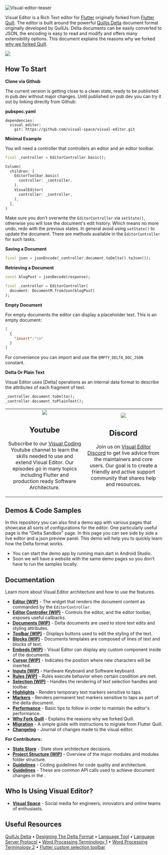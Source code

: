 ![Visual-editor-teaser](https://github.com/visual-space/visual-editor/blob/develop/example/assets/github/visual-editor-teaser.jpg)

Visual Editor is a Rich Text editor for [Flutter] originally forked from [Flutter Quill]. The editor is built around the powerful [Quilljs Delta] document format originally developed by QuillJs. Delta documents can be easily converted to JSON, the encoding is easy to read and modify and offers many extensibility options. This document explains the reasons why we forked [why we forked Quill](https://github.com/visual-space/visual-editor/blob/develop/QUILL_FORK.md).

<img src="https://github.com/visual-space/visual-editor/blob/develop/example/assets/github/visual-editor-demo.gif"/>

## How To Start

**Clone via Github**

The current version is getting close to a clean state, ready to be published in pub.dev without major changes. Until published on pub dev you can try it out by linking directly from Github:

**pubspec.yaml**

```
dependencies:
  visual_editor:
    git: https://github.com/visual-space/visual-editor.git
```

**Minimal Example**

You will need a controller that controllers an editor and an editor toolbar.

```dart
final _controller = EditorController.basic();
```

```dart
Column(
  children: [
    EditorToolbar.basic(
      controller: _controller,
    ),
    VisualEditor(
      controller: _controller,
    ),
  ],
)
```

Make sure you don't overwrite the `EditorController` via `setState()`, otherwise you will lose the document's edit history. Which means no more undo, redo with the previous states. In general avoid using `setState()` to update the document. There are methods available in the `EditorController` for such tasks.

**Saving a Document**
```dart
final json = jsonEncode(_controller.document.toDelta().toJson());
```

**Retrieving a Document**
```dart
const blogPost = jsonDecode(response);

final _controller = EditorController(
  document: DocumentM.fromJson(blogPost)
);
```

**Empty Document**

For empty documents the editor can display a placeholder text. This is an empty document:
```json
[
  {
    "insert":"\n"
  }
] 
```
 
For convenience you can import and use the `EMPTY_DELTA_DOC_JSON` constant.

**Delta Or Plain Text**

Visual Editor uses [Delta] operations as an internal data format to describe the attributes of each fragment of text.

```dart
_controller.document.toDelta();
_controller.document.toPlainText();
```

<table cellspacing="0" cellpadding="0" border="0" style="border: 0px; border-collapse:collapse; marin: 60px 0 60px 0">
    <tr style="border: 0px;">
        <td width="50%" style="text-align: center; border: 0px;">
            <a href="https://www.youtube.com/channel/UC2-5lfNbbErIds0Iuai8yfA" target="_blank" rel="Subscribe to Youtube">
                <img src="https://github.com/visual-space/visual-editor/blob/develop/example/assets/github/youtube.jpg"/>
            </a>
            <h2>Youtube</h2>
            <p>Subscribe to our <a href="https://www.youtube.com/channel/UC2-5lfNbbErIds0Iuai8yfA" target="_blank" rel="Subscribe to Youtube">Visual Coding</a> Youtube channel to learn the skills needed to use and extend Visual Editor. Our episodes go in many topics including Flutter and production ready Software Architecture.</p>
        </td>
        <td width="50%" style="text-align: center; border: 0px;">
            <a href="https://discord.gg/XpGygmXde4" target="_blank" rel="Join on Discord">
                <img src="https://github.com/visual-space/visual-editor/blob/develop/example/assets/github/discord.jpg"/>
            </a>
            <h2>Discord</h2>
            <p>Join us on <a href="https://discord.gg/XpGygmXde4" target="_blank" rel="Join on Discord">Visual Editor Discord</a> to get live advice from the maintainers and core users. Our goal is to create a friendly and active support community that shares help and resources.</p>
        </td>
    </tr>
</table>

## Demos & Code Samples
In this repository you can also find a demo app with various pages that showcase all sorts of configurations for the editor. One particularly useful page is the "Delta Sandbox" page. In this page you can see side by side a live editor and a json preview panel. This demo will help you to quickly learn how the Delta format works. 

- You can start the demo app by running main.dart in Android Studio.
- Soon we will have a website with the same demo pages so you don't have to run the samples locally.

## Documentation
Learn more about Visual Editor architecture and how to use the features.

- **[Editor (WIP)](https://github.com/visual-space/visual-editor/blob/develop/lib/editor/editor.md)** - The widget that renders the document content as commanded by the `EditorController`.
- **[Editor Controller (WIP)](https://github.com/visual-space/visual-editor/blob/develop/lib/controller/editor-controller.md)** - Controls the editor, and the editor toolbar, exposes useful callbacks.
- **[Documents (WIP)](https://github.com/visual-space/visual-editor/blob/develop/lib/documents/documents.md)** - Delta documents are used to store text edits and styling attributes.
- **[Toolbar (WIP)](https://github.com/visual-space/visual-editor/blob/develop/lib/toolbar/toolbar.md)** - Displays buttons used to edit the styling of the text.
- **[Blocks (WIP)](https://github.com/visual-space/visual-editor/blob/develop/lib/blocks/blocks.md)** - Documents templates are composed of lines of text and blocks of text.
- **[Embeds (WIP)](https://github.com/visual-space/visual-editor/blob/develop/lib/embeds/embeds.md)** - Visual Editor can display any custom component inside of the documents.
- **[Cursor (WIP)](https://github.com/visual-space/visual-editor/blob/develop/lib/cursor/cursor.md)** - Indicates the position where new characters will be inserted.
- **[Inputs (WIP)](https://github.com/visual-space/visual-editor/blob/develop/lib/inputs/inputs.md)** - Hardware Keyboard and Software keyboard.
- **[Rules (WIP)](https://github.com/visual-space/visual-editor/blob/develop/lib/rules/rules.md)** - Rules execute behavior when certain condition are met.
- **[Selection (WIP)](https://github.com/visual-space/visual-editor/blob/develop/lib/selection/selection.md)** - Handles the rendering of text selection handles and toolbar.
- **[Highlights](https://github.com/visual-space/visual-editor/blob/develop/lib/highlights/highlights.md)** - Renders temporary text markers sensitive to taps.
- **[Markers](https://github.com/visual-space/visual-editor/blob/develop/lib/markers/markers.md)** - Renders permanent text markers sensitive to taps as part of the delta document.
- **[Performance](https://github.com/visual-space/visual-editor/blob/develop/PERFORMANCE.md)** - Basic tips to follow in order to maintain the editor's performance.
- **[Why Fork Quill](https://github.com/visual-space/visual-editor/blob/develop/CHANGELOG.md)** - Explains the reasons why we forked Quill.
- **[Migration](https://github.com/visual-space/visual-editor/blob/develop/MIGRATING.md)** - A simple guide with instructions to migrate from Flutter Quill.
- **[Changelog](https://github.com/visual-space/visual-editor/blob/develop/CHANGELOG.md)** - Journal of changes made to the visual editor.
  
**For Contributors:**

- **[State Store](https://github.com/visual-space/visual-editor/blob/develop/lib/shared/state-store.md)** - State store architecture decisions.
- **[Project Structure (WIP)](https://github.com/visual-space/visual-editor/blob/develop/lib/shared/project-structure.md)** - Overview of the major modules and modules folder structure.
- **[Guidelines](https://github.com/visual-space/visual-editor/blob/develop/GUIDELINES.md)** - Coding guidelines for code quality and architecture.
- **[Guidelines](https://github.com/visual-space/visual-editor/blob/develop/COOKBOOK.md)** - These are common API calls used to achieve document changes in the .

## Who Is Using Visual Editor?

- **[Visual Space]** - Social media for engineers, innovators and online teams of enthusiasts.

## Useful Resources
[QuillJs Delta](https://github.com/quilljs/delta) • 
[Designing The Delta Format](https://quilljs.com/guides/designing-the-delta-format) • 
[Language Tool](https://languagetool.org) • 
[Language Server Protocol](https://microsoft.github.io/language-server-protocol) • 
[Word Processing Terminology 1](http://w.sunybroome.edu/basic-computer-skills/functions/word_processing/2wp_terminology.html) • 
[Word Processing Terminology 2](https://www.computerhope.com/jargon/word-processor.htm) • 
[Flutter custom selection toolbar](https://ktuusj.medium.com/flutter-custom-selection-toolbar-3acbe7937dd3)

[Quill]: https://quilljs.com/docs/formats
[Quilljs Delta]: https://github.com/quilljs/delta
[Flutter]: https://github.com/flutter/flutter
[Flutter Quill]: https://github.com/singerdmx/flutter-quill
[Visual Coding]: https://www.youtube.com/channel/UC2-5lfNbbErIds0Iuai8yfA
[Visual Editor Discord]: https://discord.gg/XpGygmXde4
[Visual Space]: https://visualspace.app